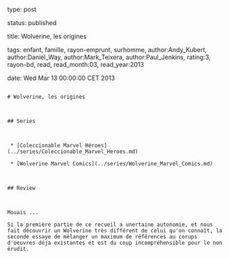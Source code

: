 type: post
status: published
title: Wolverine, les origines
tags:  enfant,  famille,  rayon-emprunt,  surhomme, author:Andy_Kubert, author:Daniel_Way, author:Mark_Teixera, author:Paul_Jenkins, rating:3, rayon-bd, read, read_month:03, read_year:2013
date: Wed Mar 13 00:00:00 CET 2013
~~~~~~
# Wolverine, les origines

## Series

 * [Coleccionable Marvel Héroes](../series/Coleccionable_Marvel_Heroes.md)
 * [Wolverine Marvel Comics](../series/Wolverine_Marvel_Comics.md)

## Review

Mouais ...  
Si la première partie de ce recueil a unertaine autonomie, et nous fait découvrir un Wolverine très différent de celui qu'on connaît, la seconde essaye de mélanger un maximum de références au corups d'oeuvres déja existantes et est du coup incompréhensible pour le non érudit.